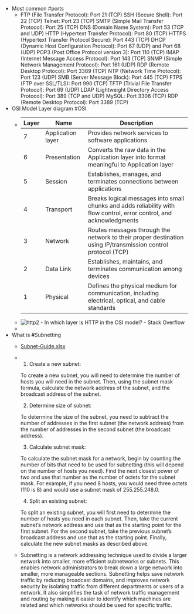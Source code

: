 - Most common #ports
	- FTP (File Transfer Protocol): Port 21 (TCP)
	  SSH (Secure Shell): Port 22 (TCP)
	  Telnet: Port 23 (TCP)
	   SMTP (Simple Mail Transfer Protocol): Port 25 (TCP)
	   DNS (Domain Name System): Port 53 (TCP and UDP)
	   HTTP (Hypertext Transfer Protocol): Port 80 (TCP)
	   HTTPS (Hypertext Transfer Protocol Secure): Port 443 (TCP)
	   DHCP (Dynamic Host Configuration Protocol): Port 67 (UDP) and Port 68 (UDP)
	   POP3 (Post Office Protocol version 3): Port 110 (TCP)
	   IMAP (Internet Message Access Protocol): Port 143 (TCP)
	   SNMP (Simple Network Management Protocol): Port 161 (UDP)
	   RDP (Remote Desktop Protocol): Port 3389 (TCP)
	   NTP (Network Time Protocol): Port 123 (UDP)
	   SMB (Server Message Block): Port 445 (TCP)
	   FTPS (FTP over SSL/TLS): Port 990 (TCP)
	   TFTP (Trivial File Transfer Protocol): Port 69 (UDP)
	   LDAP (Lightweight Directory Access Protocol): Port 389 (TCP and UDP)
	   MySQL: Port 3306 (TCP)
	   RDP (Remote Desktop Protocol): Port 3389 (TCP)
- OSI Model Layer diagram #OSI
	- Layer |  Name  | Description
	  -----|--------|-----------
	  7 | Application layer | Provides network services to software applications
	  6 | Presentation | Converts the raw data in the Application layer into format meaningful to Application layer
	  5 | Session | Establishes, manages, and terminates connections between applications
	  4 | Transport | Breaks logical messages into small chunks and adds reliability with flow control, error control, and acknowledgments
	  3 | Network | Routes messages through the network to their proper destination using IP/transmission control protocol (TCP)
	  2 | Data Link | Establishes, maintains, and terminates communication among devices
	  1 | Physical | Defines the physical medium for communication, including electrical, optical, and cable standards
	- ![http2 - In which layer is HTTP in the OSI model? - Stack Overflow](https://external-content.duckduckgo.com/iu/?u=https%3A%2F%2Fi.stack.imgur.com%2FWG5r8.jpg&f=1&nofb=1&ipt=3843aff2e16342487f58ee6e09d74d8185668f4929774f137457292ff0c686ff&ipo=images)
	-
- What is #Subnetting
	- [Subnet-Guide.xlsx](../assets/Subnet-Guide_1688245129991_0.xlsx)
	- 1. Create a new subnet:
	  
	  To create a new subnet, you will need to determine the number of hosts you will need in the subnet. Then, using the subnet mask formula, calculate the network address of the subnet, and the broadcast address of the subnet.
	  
	  2. Determine size of subnet:
	  
	  To determine the size of the subnet, you need to subtract the number of addresses in the first subnet (the network address) from the number of addresses in the second subnet (the broadcast address).
	  
	  3. Calculate subnet mask:
	  
	  To calculate the subnet mask for a network, begin by counting the number of bits that need to be used for subnetting (this will depend on the number of hosts you need). Find the next closest power of two and use that number as the number of octets for the subnet mask. For example, if you need 8 hosts, you would need three octets (110 is 8) and would use a subnet mask of 255.255.248.0.
	  
	  4. Split an existing subnet:
	  
	  To split an existing subnet, you will first need to determine the number of hosts you need in each subnet. Then, take the current subnet’s network address and use that as the starting point for the first subnet. For the second subnet, take the previous subnet’s broadcast address and use that as the starting point. Finally, calculate the new subnet masks as described above.
	- Subnetting is a network addressing technique used to divide a larger network into smaller, more efficient subnetworks or subnets. This enables network administrators to break down a large network into smaller, more manageable sections. Subnetting helps save network traffic by reducing broadcast domains, and improves network security by isolating traffic from different departments or users of a network. It also simplifies the task of network traffic management and routing by making it easier to identify which machines are related and which networks should be used for specific traffic.